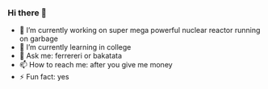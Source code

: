 ### Hi there 👋
- 🔭 I’m currently working on super mega powerful nuclear reactor running on garbage
- 🌱 I’m currently learning in college
- 💬 Ask me: ferrereri or bakatata
- 📫 How to reach me: after you give me money
- ⚡ Fun fact: yes
